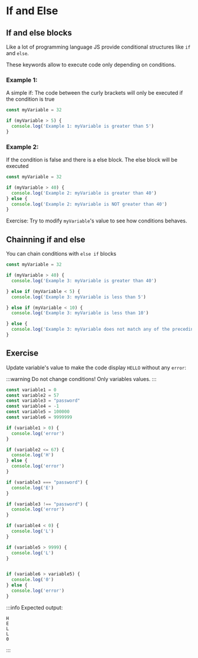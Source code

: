 # If and Else

## If and else blocks

Like a lot of programming language JS provide conditional structures like `if` and `else`.

These keywords allow to execute code only depending on conditions.

### Example 1: 

A simple if: The code between the curly brackets will only be executed if the condition is true
```js
const myVariable = 32

if (myVariable > 5) {
  console.log('Example 1: myVariable is greater than 5')
}
```

### Example 2: 
If the condition is false and there is a else block. The else block will be executed

```js
const myVariable = 32

if (myVariable > 40) {
  console.log('Example 2: myVariable is greater than 40')
} else {
  console.log('Example 2: myVariable is NOT greater than 40')
}
```

Exercise: Try to modify `myVariable`'s value to see how conditions behaves.

## Chainning if and else

You can chain conditions with `else if` blocks

```js {monaco-run}
const myVariable = 32

if (myVariable > 40) {
  console.log('Example 3: myVariable is greater than 40')

} else if (myVariable < 5) {
  console.log('Example 3: myVariable is less than 5')

} else if (myVariable < 10) {
  console.log('Example 3: myVariable is less than 10')

} else {
  console.log('Example 3: myVariable does not match any of the preceding conditions')
}
```

## Exercise

Update variable's value to make the code display `HELLO` without any `error`:

:::warning
Do not change conditions! Only variables values.
:::

```js
const variable1 = 0
const variable2 = 57
const variable3 = "password"
const variable4 = -1
const variable5 = 100000
const variable6 = 9999999

if (variable1 > 0) {
  console.log('error')
}

if (variable2 <= 67) {
  console.log('H')
} else {
  console.log('error')
}

if (variable3 === "password") {
  console.log('E')
}

if (variable3 !== "password") {
  console.log('error')
}

if (variable4 < 0) {
  console.log('L')
}

if (variable5 > 9999) {
  console.log('L')
}


if (variable6 > variable5) {
  console.log('0')
} else {
  console.log('error')
}
```
:::info
Expected output:
```
H
E
L
L
0
```
:::